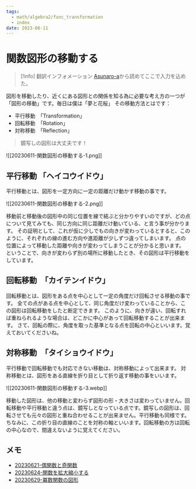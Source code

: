 ```yaml
---
tags:
  - math/algebra2/func_transformation
  - index
date: 2023-06-11
---
```


# 関数図形の移動する

> [!info] 翻訳インフォメーション
> [Asunaro-a](https://asunaro-a.com/tips/how-to-study-jhs/76292/)から読めてここで入力を込めた。

図形を移動したり、近くにある図形との関係を知る為に必要な考え方の一つが「図形の移動」です。毎日は僕は「夢と花桜」
その移動方法とはです：
- 平行移動　「Transformation」
- 回転移動　「Rotation」
- 対称移動　「Reflection」

> 鏡写しの図形は大丈夫です！

![[20230611-関数図形の移動する-1.png]]

## 平行移動 「ヘイコウイドウ」

平行移動とは、図形を一定方向に一定の距離だけ動かす移動の事です。

![[20230611-関数図形の移動する-2.png]]

移動前と移動後の図形中の同じ位置を線で結ぶと分かりやすいのですが、どの点について見てみても、同じ方向に同じ距離だけ動いている、と言う事が分かります。
その証明として、これが仮に少しでもの向きが変わっているとすると、このように、それぞれの線の進む方向や進距離が少しずつ違ってしまいます。 
点の位置によって移動した距離や向きが変わってしまうことが分かると思います。
ということで、向きが変わらず別の場所に移動したとき、その図形は平行移動をしています。

## 回転移動　「カイテンイドウ」

回転移動とは、図形をある点を中心として一定の角度だけ回転させる移動の事です。
全ての点がある点を中心として、同じ角度だけ変わっていることから、この図形は回転移動をしたと断定できます。
このように、向きが違い、回転すれば重ねられるような場合は、どこかに中心があって回転移動することが出来ます。
さて、回転の際に、角度を取った基準となる点を回転の中心といいます。覚えておいてくださいね。

## 対称移動　「タイショウイドウ」

平行移動で回転移動でも対応できない移動は、対称移動によって出来ます。
対称移動とは、図形をある直線を折り目として折り返す移動の事をいいます。

![[20230611-関数図形の移動する-3.webp]]

移動した図形は、他の移動と変わらず図形の形・大きさは変わっていません。回転移動や平行移動と違う点は、鏡写しとなっている点です。鏡写しの図形は、回転させても元々の図形と重ね合わせることが出来ません。平行移動も同様です。
ちなみに、この折り目の直線のことを対称の軸といいます。回転移動の方は回転の中心なので、間違えないように覚えてください。

## メモ

- [20230621-偶関数と奇関数](20230621-偶関数と奇関数.md)
- [20230624-関数を拡大縮小する](20230624-関数を拡大縮小する.md)
- [20230629-冪数関数の図形](20230629-冪数関数の図形.md)

